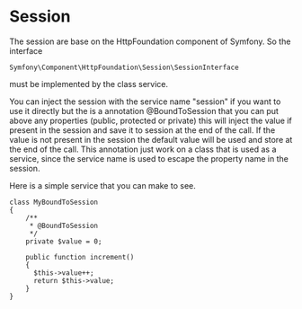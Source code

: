 Session
=======

The session are base on the HttpFoundation component of Symfony. So the interface

    Symfony\Component\HttpFoundation\Session\SessionInterface

must be implemented by the class service.

You can inject the session with the service name "session" if you want to use
it directly but the is a annotation @BoundToSession that you can put above
any properties (public, protected or private) this will inject the value if
present in the session and save it to session at the end of the call. If the
value is not present in the session the default value will be used and store
at the end of the call. This annotation just work on a class that is used as
a service, since the service name is used to escape the property name in the
session.

Here is a simple service that you can make to see.

    class MyBoundToSession
    {
        /**
         * @BoundToSession
         */
        private $value = 0;

        public function increment()
        {
          $this->value++;
          return $this->value;
        }
    }

